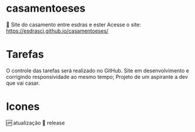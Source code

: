 # casamentoeses
💑 Site do casamento entre esdras e ester
Acesse o site: https://esdrascj.github.io/casamentoeses/
# Tarefas
O controle das tarefas será realizado no GitHub. Site em desenvolvimento e corrigindo responsividade ao mesmo tempo;
Projeto de um aspirante a dev que vai casar.
# Icones
🆙 atualização 
🏁 release
